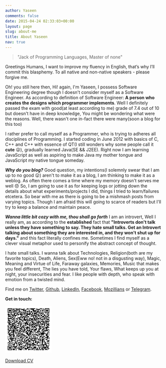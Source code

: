 ```yaml
---
author: Yaseen
comments: false
date: 2015-04-24 02:33:03+00:00
layout: page
slug: about-me
title: About Yaseen
nav: true
---
```


<!-- <p class="banner"><img src="/images/kido.jpg" alt="Kaustav Das Modak" style="width: 250px;"></p> -->

>"Jack of Programming Languages, Master of none"

Greetings Humans, I want to improve my fluency in English, that’s why I’ll commit this blasphemy. To all native and non-native speakers - please forgive me.

Oh! you still here then, Hi! again, I'm Yaseen, I possess Software Engineering degree though I doesn't consider myself as a Software Engineer. As according to definition of Software Engineer: **A person who creates the designs which programmer implements**. Well I definitely passed the exam with good(at least according to me) grade of 7.4 out of 10 but doesn't have in deep knowledge, You might be wondering what were the reasons. Well, there wasn't one in-fact there were many(soon a blog for this too)

 I rather prefer to call myself as a Programmer, who is trying to adheres all disciplines of Programming. I started coding in June 2012 with basics of C, C++ and C++ with essence of QT(I still wonders why some people call it __cute__ :stuck_out_tongue_winking_eye:), gradually learned Java(SE && J2EE). Right now I am learning JavaScript as well as aspiring to make Java my mother tongue and JavaScript my native tongue someday.

***Why do you blog?***
Good question, my intentions(I solemnly swear that I am up to no good :stuck_out_tongue:) aren't to make it as a blog, I am thinking to make it as a weblog. As often there comes a time where my memory doesn't serves me well :disappointed: So, I am going to use it as for keeping logs or jotting down the details about what experiments/projects I did, things I tried to learn/failures etcetera. So bear with me as there is going to be a mishmash posts from varying topics. Though I am afraid this will going to scarce of readers but I'll try to keep a balance and maintain peace.

***Wanna little bit cozy with me, thou shall go forth***
I am an introvert, Well I really am, as according to the __established__ fact that **"Introverts don't talk unless they have something to say. They hate small talks. Get an Introvert talking about something they are interested in, and they won't shut up for days."** and this fact literally confines me. Sometimes I find myself as a clever visual metaphor used to personify the abstract concept of thought.

I hate small talks. I wanna talk about Technologies, Religion(both are my favorite topics), Death, Aliens, Sex(Eww no! not in a disgusting way), Magic, Meaning and Virtue of Life, Faraway galaxies, Memories, Music that makes you feel different, The lies you have told, Your flaws, What keeps up you at night, your insecurities and fear. I like people with depth, who speak with emotion from a twisted mind.

Find me on [Twitter](http://twitter.com/foxt7ot), [Github](https://github.com/foxt7ot), [LinkedIn](http://in.linkedin.com/in/foxt7ot), [Facebook](https://facebook.com/myaseenakakhan), [Mozillians](https://mozillians.org/en-US/u/foxt7ot/) or [Telegram](https://telegram.me/foxt7ot).

**Get in touch:**

![VCard QR Code](/images/vcard-qrcode.jpg)

<a href="/static/cv/Yaseen-CV-Apr-2016.pdf" class="button">Download CV</a>
